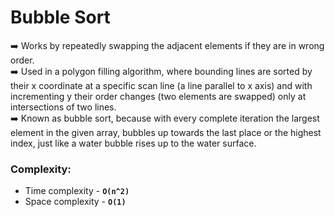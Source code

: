 # Bubble Sort

:arrow_right: Works by repeatedly swapping the adjacent elements if they are in wrong order. <br />
:arrow_right: Used in a polygon filling algorithm, where bounding lines are sorted by their x coordinate at a specific scan line (a line parallel to x axis) and with incrementing y their order changes (two elements are swapped) only at intersections of two lines.<br />
:arrow_right: Known as bubble sort, because with every complete iteration the largest element in the given array, bubbles up towards the last place or the highest index, just like a water bubble rises up to the water surface.<br />

### Complexity:
 - Time complexity - **`O(n^2)`**
 - Space complexity - **`O(1)`**
